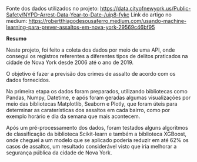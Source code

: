 Fonte dos dados utilizados no projeto: https://data.cityofnewyork.us/Public-Safety/NYPD-Arrest-Data-Year-to-Date-/uip8-fykc
Link do artigo no medium: https://robertthiagodesousaferro.medium.com/usando-machine-learning-para-prever-assaltos-em-nova-york-29569c46bf95

**Resumo**

Neste projeto, foi feito a coleta dos dados por meio de uma  API, onde consegui os registros referentes a diferentes tipos de delitos praticados na cidade de Nova York  desde 2006 até o ano de 2019.

O objetivo é fazer a previsão dos crimes de assalto de acordo com os dados fornecidos. 

Na primeira etapa os dados foram preparados,  utilizando bibliotecas como Pandas, Numpy, Datetime, e após foram geradas algumas visualizações por meio das bibliotecas Matplotlib, Seaborn e Plotly, que foram úteis para determinar as caraterísticas dos assaltos em cada bairro, como por exemplo horário e dia da semana que mais acontecem.

Após um pré-processamento dos dados, foram testados alguns algoritmos de classificação da biblioteca Scikit-learn e também a biblioteca XGBoost, onde cheguei a um modelo que se aplicado poderia reduzir em até 62% os casos de assaltos, um resultado considerável visto que iria melhorar a segurança pública da cidade de Nova York.


